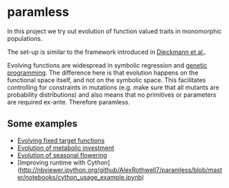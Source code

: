 paramless
=========

In this project we try out evolution of function valued traits in monomorphic populations. 

The set-up is similar to the framework introduced in [Dieckmann et al.](http://www.sciencedirect.com/science/article/pii/S0022519305005266).

Evolving functions are widespread in symbolic regression and [genetic programming](http://en.wikipedia.org/wiki/Genetic_programming). The difference here is that evolution happens on the functional space itself, and not on the symbolic space. This facilitates controlling for constraints in mutations (e.g. make sure that all mutants are probability distributions) and also means that no primitives or parameters are required ex-ante. Therefore paramless.

Some examples
-------------
 * [Evolving fixed target functions](http://nbviewer.ipython.org/github/AlexRothwell7/paramless/blob/master/notebooks/on_a_line_examples.ipynb)
 * [Evolution of metabolic investment](http://nbviewer.ipython.org/github/AlexRothwell7/paramless/blob/master/notebooks/evolution%20of%20metabolic%20investment.ipynb)
 * [Evolution of seasonal flowering](http://nbviewer.ipython.org/github/AlexRothwell7/paramless/blob/master/notebooks/seasonal_flowering_fast.ipynb)
 * [Improving runtime with Cython] (http://nbviewer.ipython.org/github/AlexRothwell7/paramless/blob/master/notebooks/cython_usage_example.ipynb)


